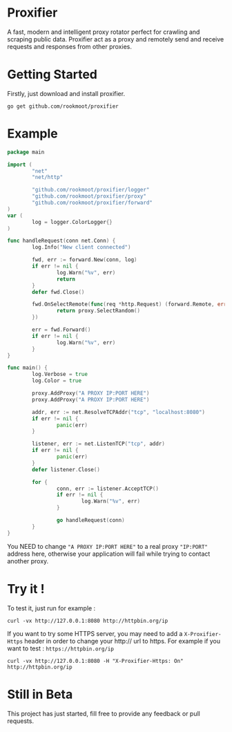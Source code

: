 # Proxifier
A fast, modern and intelligent proxy rotator perfect for crawling and scraping public data. Proxifier act as a proxy and remotely send and receive requests and responses from other proxies.

# Getting Started
Firstly, just download and install proxifier.

```
go get github.com/rookmoot/proxifier
```

# Example

```go
package main

import (
        "net"
        "net/http"

        "github.com/rookmoot/proxifier/logger"
        "github.com/rookmoot/proxifier/proxy"
        "github.com/rookmoot/proxifier/forward"
)
var (
        log = logger.ColorLogger{}
)

func handleRequest(conn net.Conn) {
        log.Info("New client connected")

        fwd, err := forward.New(conn, log)
        if err != nil {
                log.Warn("%v", err)
                return
        }
        defer fwd.Close()

        fwd.OnSelectRemote(func(req *http.Request) (forward.Remote, error) {
                return proxy.SelectRandom()
        })

        err = fwd.Forward()
        if err != nil {
                log.Warn("%v", err)
        }
}

func main() {
        log.Verbose = true
        log.Color = true

        proxy.AddProxy("A PROXY IP:PORT HERE")
        proxy.AddProxy("A PROXY IP:PORT HERE")

        addr, err := net.ResolveTCPAddr("tcp", "localhost:8080")
        if err != nil {
                panic(err)
        }

        listener, err := net.ListenTCP("tcp", addr)
        if err != nil {
                panic(err)
        }
        defer listener.Close()

        for {
                conn, err := listener.AcceptTCP()
                if err != nil {
                        log.Warn("%v", err)
                }

                go handleRequest(conn)
        }
}
```

You NEED to change `"A PROXY IP:PORT HERE"` to a real proxy `"IP:PORT"` address here, otherwise your application will fail while trying to contact another proxy.

# Try it !

To test it, just run for example :
```
curl -vx http://127.0.0.1:8080 http://httpbin.org/ip
```

If you want to try some HTTPS server, you may need to add a `X-Proxifier-Https` header in order to change your http:// url to https. For example if you want to test : `https://httpbin.org/ip`

```
curl -vx http://127.0.0.1:8080 -H "X-Proxifier-Https: On" http://httpbin.org/ip
```

# Still in Beta
This project has just started, fill free to provide any feedback or pull requests.
